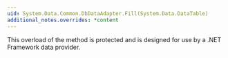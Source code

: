 ```yaml
---
uid: System.Data.Common.DbDataAdapter.Fill(System.Data.DataTable)
additional_notes.overrides: *content
---
```


<p>This overload of the <xref href="System.Data.IDataAdapter.Fill(System.Data.DataSet)"></xref> method is protected and is designed for use by a .NET Framework data provider.</p>


